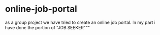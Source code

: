 # online-job-portal
as a group project we have tried to create an online job portal. In my part i have done the portion of "JOB SEEKER"""
